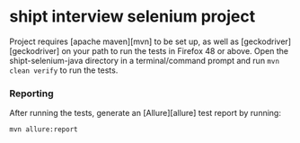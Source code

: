 # shipt interview selenium project

Project requires [apache maven][mvn] to be set up, as well as [geckodriver][geckodriver] on your path to run the tests in Firefox 48 or above.  Open the shipt-selenium-java directory in a terminal/command prompt and run `mvn clean verify` to run the tests.

### Reporting

After running the tests, generate an [Allure][allure] test report by running:

```
mvn allure:report 
```
